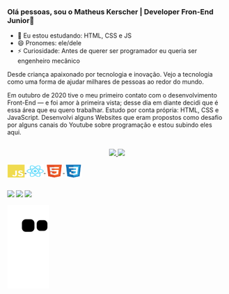 ### Olá pessoas, sou o Matheus Kerscher | Developer Fron-End Junior👋

- 🌱 Eu estou estudando: HTML, CSS e JS
- 😄 Pronomes: ele/dele
- ⚡ Curiosidade: Antes de querer ser programador eu queria ser engenheiro mecânico

Desde criança apaixonado por tecnologia e inovação. Vejo a tecnologia como uma forma de ajudar milhares de pessoas ao redor do mundo.

Em outubro de 2020 tive o meu primeiro contato com o desenvolvimento Front-End — e foi amor à primeira vista; desse dia em diante decidi que é essa área que eu quero trabalhar. Estudo por conta própria: HTML, CSS e JavaScript. Desenvolvi alguns Websites que eram propostos como desafio por alguns canais do Youtube sobre programação e estou subindo eles aqui.

##

<div align="center">
  <a href="https://github.com/MatheusKerscher">
  <img height="180em" src="https://github-readme-stats.vercel.app/api?username=MatheusKerscher&show_icons=true&theme=radical&include_all_commits=true&count_private=true"/>
  <img height="180em" src="https://github-readme-stats.vercel.app/api/top-langs/?username=MatheusKerscher&layout=compact&langs_count=7&theme=radical"/>
</div>
 
<div style="display: inline_block"><br>
  <img align="center" alt="Matheus-Js" height="30" width="40" src="https://raw.githubusercontent.com/devicons/devicon/master/icons/javascript/javascript-plain.svg">
  <img align="center" alt="Matheus-React" height="30" width="40" src="https://raw.githubusercontent.com/devicons/devicon/master/icons/react/react-original.svg">
  <img align="center" alt="Matheus-HTML" height="30" width="40" src="https://raw.githubusercontent.com/devicons/devicon/master/icons/html5/html5-original.svg">
  <img align="center" alt="Matheus-CSS" height="30" width="40" src="https://raw.githubusercontent.com/devicons/devicon/master/icons/css3/css3-original.svg">
</div>
  
##
 
<div> 
  <a href="https://instagram.com/matheuskerscher" target="_blank"><img src="https://img.shields.io/badge/-Instagram-%23E4405F?style=for-the-badge&logo=instagram&logoColor=white" target="_blank"></a>
  <a href = "mailto:matheuskerscher@outlook.com"><img src="https://img.shields.io/badge/Microsoft_Outlook-0078D4?style=for-the-badge&logo=microsoft-outlook&logoColor=white" target="_blank"></a>
  <a href="https://www.linkedin.com/in/matheus-kerscher" target="_blank"><img src="https://img.shields.io/badge/-LinkedIn-%230077B5?style=for-the-badge&logo=linkedin&logoColor=white" target="_blank"></a> 
 
  ![Snake animation](https://github.com/MatheusKerscher/MatheusKerscher/blob/output/github-contribution-grid-snake.svg)
 
</div>
